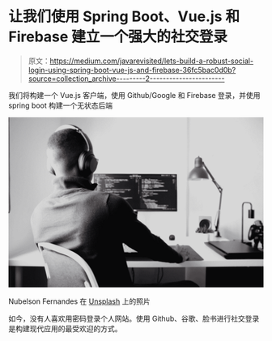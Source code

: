# 让我们使用 Spring Boot、Vue.js 和 Firebase 建立一个强大的社交登录

> 原文：<https://medium.com/javarevisited/lets-build-a-robust-social-login-using-spring-boot-vue-js-and-firebase-36fc5bac0d0b?source=collection_archive---------2----------------------->

我们将构建一个 Vue.js 客户端，使用 Github/Google 和 Firebase 登录，并使用 spring boot 构建一个无状态后端

![](img/0f4878c344c221dd554ee895c01a87ee.png)

Nubelson Fernandes 在 [Unsplash](https://unsplash.com?utm_source=medium&utm_medium=referral) 上的照片

如今，没有人喜欢用密码登录个人网站。使用 Github、谷歌、脸书进行社交登录是构建现代应用的最受欢迎的方式。
